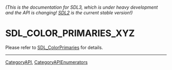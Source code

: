 ###### (This is the documentation for SDL3, which is under heavy development and the API is changing! [SDL2](https://wiki.libsdl.org/SDL2/) is the current stable version!)
# SDL_COLOR_PRIMARIES_XYZ

Please refer to [SDL_ColorPrimaries](SDL_ColorPrimaries) for details.

----
[CategoryAPI](CategoryAPI), [CategoryAPIEnumerators](CategoryAPIEnumerators)

